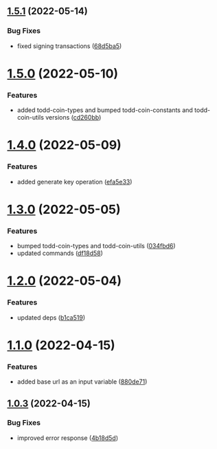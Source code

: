 ## [1.5.1](https://github.com/xilution/todd-coin-cli/compare/v1.5.0...v1.5.1) (2022-05-14)


### Bug Fixes

* fixed signing transactions ([68d5ba5](https://github.com/xilution/todd-coin-cli/commit/68d5ba52b2c71959e6fe2771acec163ed8e90ee2))

# [1.5.0](https://github.com/xilution/todd-coin-cli/compare/v1.4.0...v1.5.0) (2022-05-10)


### Features

* added todd-coin-types and bumped todd-coin-constants and todd-coin-utils versions ([cd260bb](https://github.com/xilution/todd-coin-cli/commit/cd260bb465758ff2bc084c865f767f907fc4948a))

# [1.4.0](https://github.com/xilution/todd-coin-cli/compare/v1.3.0...v1.4.0) (2022-05-09)


### Features

* added generate key operation ([efa5e33](https://github.com/xilution/todd-coin-cli/commit/efa5e337f34c3623f13c243ed4e6816bb5bb0886))

# [1.3.0](https://github.com/xilution/todd-coin-cli/compare/v1.2.0...v1.3.0) (2022-05-05)


### Features

* bumped todd-coin-types and todd-coin-utils ([034fbd6](https://github.com/xilution/todd-coin-cli/commit/034fbd69b12d1e7ce81ba08c878a5532a7a9a22f))
* updated commands ([df18d58](https://github.com/xilution/todd-coin-cli/commit/df18d58816d0e95a2ba453da90e10389d86503a0))

# [1.2.0](https://github.com/xilution/todd-coin-cli/compare/v1.1.0...v1.2.0) (2022-05-04)


### Features

* updated deps ([b1ca519](https://github.com/xilution/todd-coin-cli/commit/b1ca519d5fab755e9dae47a4f18ed46e2cecc7f7))

# [1.1.0](https://github.com/xilution/todd-coin-cli/compare/v1.0.1...v1.1.0) (2022-04-15)


### Features

* added base url as an input variable ([880de71](https://github.com/xilution/todd-coin-cli/commit/880de7101cb6153eec087f6c67b1408f83e63ca7))

## [1.0.3](https://github.com/xilution/todd-coin-brokers/compare/v1.0.2...v1.0.3) (2022-04-15)


### Bug Fixes

* improved error response ([4b18d5d](https://github.com/xilution/todd-coin-brokers/commit/4b18d5d14a17738a62c8c5d8521db9e061900f7b))
